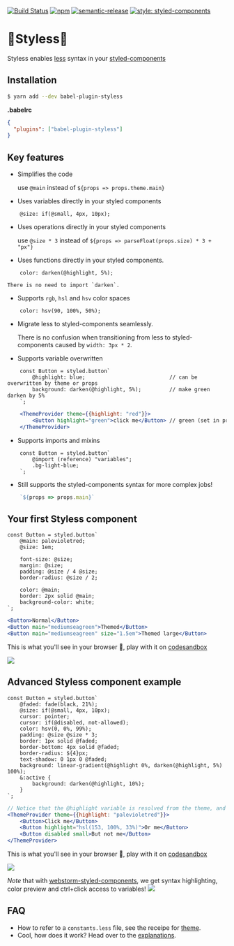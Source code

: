 [![Build Status](https://travis-ci.org/jean343/styless.svg?branch=master)](https://travis-ci.org/jean343/styless)
[![npm](https://img.shields.io/npm/v/babel-plugin-styless.svg)](https://www.npmjs.com/package/babel-plugin-styless)
[![semantic-release](https://img.shields.io/badge/%20%20%F0%9F%93%A6%F0%9F%9A%80-semantic--release-e10079.svg)](https://github.com/semantic-release/semantic-release)
[![style: styled-components](https://img.shields.io/badge/style-%F0%9F%92%85%20styled--components-orange.svg?colorB=daa357&colorA=db748e)](https://github.com/styled-components/styled-components)

# :gem:Styless:gem:

Styless enables [less](http://lesscss.org/) syntax in your [styled-components](https://www.styled-components.com)

## Installation
```sh
$ yarn add --dev babel-plugin-styless
```

**.babelrc**

```json
{
  "plugins": ["babel-plugin-styless"]
}
```

## Key features
- Simplifies the code

    use `@main` instead of `${props => props.theme.main}`

- Uses variables directly in your styled components
```less
    @size: if(@small, 4px, 10px);
```

- Uses operations directly in your styled components

    use `@size * 3` instead of `${props => parseFloat(props.size) * 3 + "px"}`

- Uses functions directly in your styled components.
```less
    color: darken(@highlight, 5%);
```
    There is no need to import `darken`.

- Supports `rgb`, `hsl` and `hsv` color spaces
```less
    color: hsv(90, 100%, 50%);
```

- Migrate less to styled-components seamlessly.

    There is no confusion when transitioning from less to styled-components caused by `width: 3px * 2`.

- Supports variable overwritten
```less
    const Button = styled.button`
        @highlight: blue;                           // can be overwritten by theme or props
        background: darken(@highlight, 5%);         // make green darken by 5%
    `;
```

```jsx   
    <ThemeProvider theme={{highlight: "red"}}>
        <Button highlight="green">click me</Button> // green (set in props) overwrites red (set in theme)
    </ThemeProvider>
```

- Supports imports and mixins
```less
    const Button = styled.button`
        @import (reference) "variables";
        .bg-light-blue;
    `;
```

- Still supports the styled-components syntax for more complex jobs!
```jsx
    `${props => props.main}`
```

## Your first Styless component
```less
const Button = styled.button`
    @main: palevioletred;
    @size: 1em;
    
    font-size: @size;
    margin: @size;
    padding: @size / 4 @size;
    border-radius: @size / 2;
    
    color: @main;
    border: 2px solid @main;
    background-color: white;
`;
```
```jsx
<Button>Normal</Button>
<Button main="mediumseagreen">Themed</Button>
<Button main="mediumseagreen" size="1.5em">Themed large</Button>
```

This is what you'll see in your browser :tada:, play with it on [codesandbox](https://codesandbox.io/s/p30ywzqkr7)

![](https://i.imgur.com/vb7wo7i.png)

## Advanced Styless component example
```less
const Button = styled.button`
    @faded: fade(black, 21%);
    @size: if(@small, 4px, 10px);
    cursor: pointer;
    cursor: if(@disabled, not-allowed);
    color: hsv(0, 0%, 99%);
    padding: @size @size * 3;
    border: 1px solid @faded;
    border-bottom: 4px solid @faded;
    border-radius: ${4}px;
    text-shadow: 0 1px 0 @faded;
    background: linear-gradient(@highlight 0%, darken(@highlight, 5%) 100%);
    &:active {
        background: darken(@highlight, 10%);
    }
`;
```
```jsx
// Notice that the @highlight variable is resolved from the theme, and overwritten from a props in the second button.
<ThemeProvider theme={{highlight: "palevioletred"}}>
    <Button>Click me</Button>
    <Button highlight="hsl(153, 100%, 33%)">Or me</Button>
    <Button disabled small>But not me</Button>
</ThemeProvider>
```

This is what you'll see in your browser :tada:, play with it on [codesandbox](https://codesandbox.io/s/6zq4jyo5qz)

![](https://i.imgur.com/01eETHm.png)


*Note* that with [webstorm-styled-components](https://github.com/styled-components/webstorm-styled-components),
we get syntax highlighting, color preview and ctrl+click access to variables!
![](https://i.imgur.com/t8Qw6ty.png")

## FAQ
 - How to refer to a `constants.less` file, see the receipe for [theme](docs/receipe-theme.md).
 - Cool, how does it work? Head over to the [explanations](docs/explanation.md). 